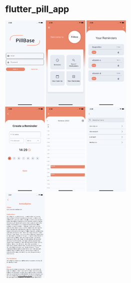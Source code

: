 # flutter_pill_app

<p float="left">
  <img src="pillbase_photos/login_page.png" width=25%>
  <img src="pillbase_photos/main_page.png" width=25%>
  <img src="pillbase_photos/list_page.png" width=25%>
  <img src="pillbase_photos/create_page.png" width=25%>
  <img src="pillbase_photos/calendar_page.png" width=25%>
  <img src="pillbase_photos/library_page.png" width=25%>
  <img src="pillbase_photos/details_page.png" width=25%>
</p>
